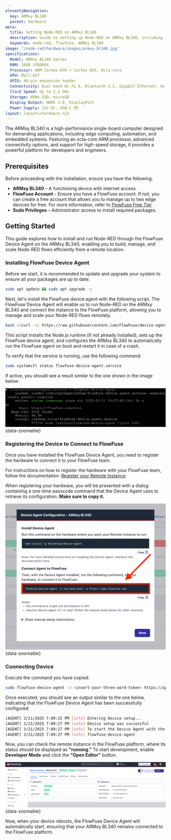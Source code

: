 ```yaml
---
eleventyNavigation:
  key: ARMxy BL340
  parent: Hardware
meta:
  title: Setting Node-RED on ARMxy BL340
  description: Guide to setting up Node-RED on ARMxy BL340, including installation and configuration steps.
  keywords: node-red, flowfuse, ARMxy BL340
image: "/node-red/hardware/images/armxy-bl340.jpg"
specifications:
  Model: ARMxy BL340 Series
  RAM: 16GB LPDDR4X
  Processor: ARM Cortex-A76 + Cortex-A55, Octa-core
  GPU: Mali-G57
  GPIO: 40-pin expansion header
  Connectivity: Dual-band Wi-Fi 6, Bluetooth 5.2, Gigabit Ethernet, 4x USB 3.0, 1x USB-C
  Clock Speed: Up to 2.2 GHz
  Storage: NVMe SSD, microSD
  Display Output: HDMI 2.0, DisplayPort
  Power Supply: 12V DC, USB-C PD
layout: layouts/hardware.njk
---
```


The ARMxy BL340 is a high-performance single-board computer designed for demanding applications, including edge computing, automation, and embedded systems. Featuring an octa-core ARM processor, advanced connectivity options, and support for high-speed storage, it provides a powerful platform for developers and engineers.

## Prerequisites

Before proceeding with the installation, ensure you have the following:

- **ARMxy BL340** – A functioning device with internet access.
- **FlowFuse Account** - Ensure you have a FlowFuse account. If not, you can create a free account that allows you to manage up to two edge devices for free. For more information, refer to [FlowFuse Free Tier](/blog/2024/12/flowfuse-release-2-12/)
- **Sudo Privileges** – Administrator access to install required packages.

## Getting Started

This guide explores how to install and run Node-RED through the FlowFuse Device Agent on the ARMxy BL340, enabling you to build, manage, and scale Node-RED flows efficiently from a remote location.

### Installing FlowFuse Device Agent

Before we start, it is recommended to update and upgrade your system to ensure all your packages are up to date:

```bash
sudo apt update && sudo apt upgrade -y
```

Next, let's install the FlowFuse device agent with the following script. The FlowFuse Device Agent will enable us to run Node-RED on the ARMxy BL340 and connect the instance to the FlowFuse platform, allowing you to manage and scale your Node-RED flows remotely.

```bash
bash <(curl -sL https://raw.githubusercontent.com/FlowFuse/device-agent/main/service/raspbian-install-device-agent.sh)
```

This script installs the Node.js runtime (if not already installed), sets up the FlowFuse device agent, and configures the ARMxy BL340 to automatically run the FlowFuse agent on boot and restart it in case of a crash.

To verify that the service is running, use the following command:

```bash
sudo systemctl status flowfuse-device-agent.service
```

If active, you should see a result similar to the one shown in the image below:

!["Status of the FlowFuse Device Agent systemd service"](./images/systemctl-status.png "Status of the FlowFuse Device Agent systemd service"){data-zoomable}

### Registering the Device to Connect to FlowFuse

Once you have installed the FlowFuse Device Agent, you need to register the hardware to connect it to your FlowFuse team.

For instructions on how to register the hardware with your FlowFuse team, follow the documentation: [Register your Remote Instance](https://flowfuse.com/docs/device-agent/register/).

When registering your hardware, you will be presented with a dialog containing a one-time passcode command that the Device Agent uses to retrieve its configuration. **Make sure to copy it.**

!["Dialog containing a one-time passcode command that the Device Agent can use to retrieve its configuration"](./images/config-ff-command-b340.png "Dialog containing a one-time passcode command that the Device Agent can use to retrieve its configuration"){data-zoomable}

### Connecting Device

Execute the command you have copied:

```bash
sudo flowfuse-device-agent -o <insert-your-three-word-token> https://app.flowfuse.com
```

Once executed, you should see an output similar to the one below, indicating that the FlowFuse Device Agent has been successfully configured:

```bash
[AGENT] 3/21/2025 7:09:25 PM [info] Entering Device setup...
[AGENT] 3/21/2025 7:09:27 PM [info] Device setup was successful
[AGENT] 3/21/2025 7:09:27 PM [info] To start the Device Agent with the new configuration, run the following command:
[AGENT] 3/21/2025 7:09:27 PM [info] flowfuse-device-agent
```

Now, you can check the remote instance in the FlowFuse platform, where its status should be displayed as **"running."** To start development, enable **Developer Mode** and click the **"Open Editor"** button.

!["Status of the ARMxy BL340 remote instance in FlowFuse, showing its connection and operational state"](./images/status-flowfuse.png "Status of the ARMxy BL340 remote instance in FlowFuse, showing its connection and operational state"){data-zoomable}

Now, when your device reboots, the FlowFuse Device Agent will automatically start, ensuring that your ARMxy BL340 remains connected to the FlowFuse platform.

